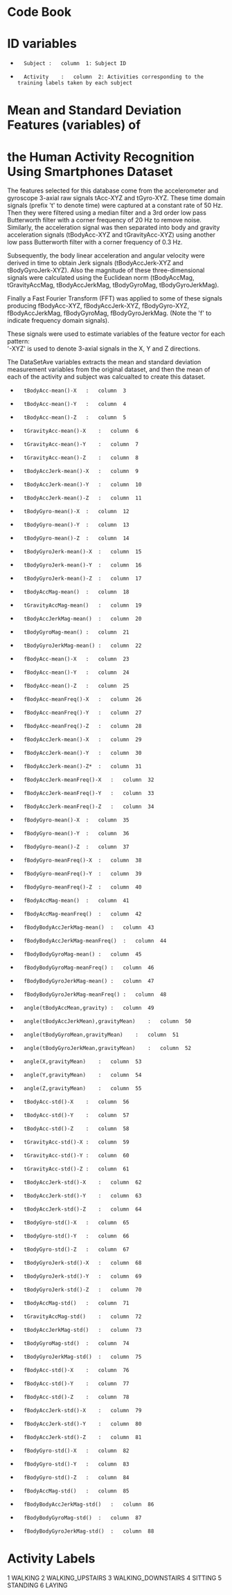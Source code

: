 # Code Book

# ID variables

*		Subject	:	column	1: Subject ID
*		Activity	:	column	2: Activities corresponding to the training labels taken by each subject

# Mean and Standard Deviation Features (variables) of 
# the Human Activity Recognition Using Smartphones Dataset 

The features selected for this database come from the accelerometer and gyroscope 3-axial raw signals tAcc-XYZ and tGyro-XYZ. These time domain signals (prefix 't' to denote time) were captured at a constant rate of 50 Hz. Then they were filtered using a median filter and a 3rd order low pass Butterworth filter with a corner frequency of 20 Hz to remove noise. Similarly, the acceleration signal was then separated into body and gravity acceleration signals (tBodyAcc-XYZ and tGravityAcc-XYZ) using another low pass Butterworth filter with a corner frequency of 0.3 Hz. 

Subsequently, the body linear acceleration and angular velocity were derived in time to obtain Jerk signals (tBodyAccJerk-XYZ and tBodyGyroJerk-XYZ). Also the magnitude of these three-dimensional signals were calculated using the Euclidean norm (tBodyAccMag, tGravityAccMag, tBodyAccJerkMag, tBodyGyroMag, tBodyGyroJerkMag). 

Finally a Fast Fourier Transform (FFT) was applied to some of these signals producing fBodyAcc-XYZ, fBodyAccJerk-XYZ, fBodyGyro-XYZ, fBodyAccJerkMag, fBodyGyroMag, fBodyGyroJerkMag. (Note the 'f' to indicate frequency domain signals). 

These signals were used to estimate variables of the feature vector for each pattern:  
'-XYZ' is used to denote 3-axial signals in the X, Y and Z directions.

The DataSetAve variables extracts the mean and standard deviation measurement variables from the original dataset, and then
the mean of each of the activity and subject was calcualted to create this dataset.

*		tBodyAcc-mean()-X	:	column	3
*		tBodyAcc-mean()-Y	:	column	4
*		tBodyAcc-mean()-Z	:	column	5
*		tGravityAcc-mean()-X	:	column	6
*		tGravityAcc-mean()-Y	:	column	7
*		tGravityAcc-mean()-Z	:	column	8
*		tBodyAccJerk-mean()-X	:	column	9
*		tBodyAccJerk-mean()-Y	:	column	10
*		tBodyAccJerk-mean()-Z	:	column	11
*		tBodyGyro-mean()-X	:	column	12
*		tBodyGyro-mean()-Y	:	column	13
*		tBodyGyro-mean()-Z	:	column	14
*		tBodyGyroJerk-mean()-X	:	column	15
*		tBodyGyroJerk-mean()-Y	:	column	16
*		tBodyGyroJerk-mean()-Z	:	column	17
*		tBodyAccMag-mean()	:	column	18
*		tGravityAccMag-mean()	:	column	19
*		tBodyAccJerkMag-mean()	:	column	20
*		tBodyGyroMag-mean()	:	column	21
*		tBodyGyroJerkMag-mean()	:	column	22
*		fBodyAcc-mean()-X	:	column	23
*		fBodyAcc-mean()-Y	:	column	24
*		fBodyAcc-mean()-Z	:	column	25
*		fBodyAcc-meanFreq()-X	:	column	26
*		fBodyAcc-meanFreq()-Y	:	column	27
*		fBodyAcc-meanFreq()-Z	:	column	28
*		fBodyAccJerk-mean()-X	:	column	29
*		fBodyAccJerk-mean()-Y	:	column	30
*		fBodyAccJerk-mean()-Z*	:	column	31
*		fBodyAccJerk-meanFreq()-X	:	column	32
*		fBodyAccJerk-meanFreq()-Y	:	column	33
*		fBodyAccJerk-meanFreq()-Z	:	column	34
*		fBodyGyro-mean()-X	:	column	35
*		fBodyGyro-mean()-Y	:	column	36
*		fBodyGyro-mean()-Z	:	column	37
*		fBodyGyro-meanFreq()-X	:	column	38
*		fBodyGyro-meanFreq()-Y	:	column	39
*		fBodyGyro-meanFreq()-Z	:	column	40
*		fBodyAccMag-mean()	:	column	41
*		fBodyAccMag-meanFreq()	:	column	42
*		fBodyBodyAccJerkMag-mean()	:	column	43
*		fBodyBodyAccJerkMag-meanFreq()	:	column	44
*		fBodyBodyGyroMag-mean()	:	column	45
*		fBodyBodyGyroMag-meanFreq()	:	column	46
*		fBodyBodyGyroJerkMag-mean()	:	column	47
*		fBodyBodyGyroJerkMag-meanFreq()	:	column	48
*		angle(tBodyAccMean,gravity)	:	column	49
*		angle(tBodyAccJerkMean),gravityMean)	:	column	50
*		angle(tBodyGyroMean,gravityMean)	:	column	51
*		angle(tBodyGyroJerkMean,gravityMean)	:	column	52
*		angle(X,gravityMean)	:	column	53
*		angle(Y,gravityMean)	:	column	54
*		angle(Z,gravityMean)	:	column	55
*		tBodyAcc-std()-X	:	column	56
*		tBodyAcc-std()-Y	:	column	57
*		tBodyAcc-std()-Z	:	column	58
*		tGravityAcc-std()-X	:	column	59
*		tGravityAcc-std()-Y	:	column	60
*		tGravityAcc-std()-Z	:	column	61
*		tBodyAccJerk-std()-X	:	column	62
*		tBodyAccJerk-std()-Y	:	column	63
*		tBodyAccJerk-std()-Z	:	column	64
*		tBodyGyro-std()-X	:	column	65
*		tBodyGyro-std()-Y	:	column	66
*		tBodyGyro-std()-Z	:	column	67
*		tBodyGyroJerk-std()-X	:	column	68
*		tBodyGyroJerk-std()-Y	:	column	69
*		tBodyGyroJerk-std()-Z	:	column	70
*		tBodyAccMag-std()	:	column	71
*		tGravityAccMag-std()	:	column	72
*		tBodyAccJerkMag-std()	:	column	73
*		tBodyGyroMag-std()	:	column	74
*		tBodyGyroJerkMag-std()	:	column	75
*		fBodyAcc-std()-X	:	column	76
*		fBodyAcc-std()-Y	:	column	77
*		fBodyAcc-std()-Z	:	column	78
*		fBodyAccJerk-std()-X	:	column	79
*		fBodyAccJerk-std()-Y	:	column	80
*		fBodyAccJerk-std()-Z	:	column	81
*		fBodyGyro-std()-X	:	column	82
*		fBodyGyro-std()-Y	:	column	83
*		fBodyGyro-std()-Z	:	column	84
*		fBodyAccMag-std()	:	column	85
*		fBodyBodyAccJerkMag-std()	:	column	86
*		fBodyBodyGyroMag-std()	:	column	87
*		fBodyBodyGyroJerkMag-std()	:	column	88

# Activity Labels

1 WALKING
2 WALKING_UPSTAIRS
3 WALKING_DOWNSTAIRS
4 SITTING
5 STANDING
6 LAYING

